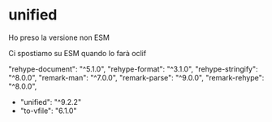 # unified

Ho preso la versione non ESM

Ci spostiamo su ESM quando lo farà oclif

"rehype-document": "^5.1.0",
"rehype-format": "^3.1.0",
"rehype-stringify": "^8.0.0",
"remark-man": "^7.0.0",
"remark-parse": "^9.0.0",
"remark-rehype": "^8.0.0",
* "unified": "^9.2.2"
* "to-vfile": "6.1.0"


